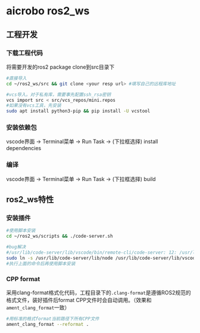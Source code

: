 # aicrobo ros2_ws

## 工程开发

### 下载工程代码

将需要开发的ros2 package clone到src目录下

```bash
#直接导入
cd ~/ros2_ws/src && git clone <your resp url> #填写自己的远程库地址

#vcs导入。对于私有库，需要事先配置ssh_rsa密钥
vcs import src < src/vcs_repos/mini.repos
#如果没有vcs工具，先安装
sudo apt install python3-pip && pip install -U vcstool
```

### 安装依赖包

vscode界面 -> Terminal菜单 -> Run Task -> (下拉框选择) install dependencies

### 编译

vscode界面 -> Terminal菜单 -> Run Task -> (下拉框选择) build

## ros2_ws特性

### 安装插件

```bash
#使用脚本安装
cd ~/ros2_ws/scripts && ./code-server.sh

#bug解决
#/usr/lib/code-server/lib/vscode/bin/remote-cli/code-server: 12: /usr/lib/code-server/lib/vscode/node: not found
sudo ln -s /usr/lib/code-server/lib/node /usr/lib/code-server/lib/vscode
#执行上面的命令后再使用脚本安装
```

### CPP format

采用clang-format格式化代码，工程目录下的`.clang-format`是遵循ROS2规范的格式文件，装好插件后format CPP文件时会自动调用。（效果和`ament_clang_format`一致）

```bash
#用标准的格式format当前路径下所有CPP文件
ament_clang_format --reformat .
```
